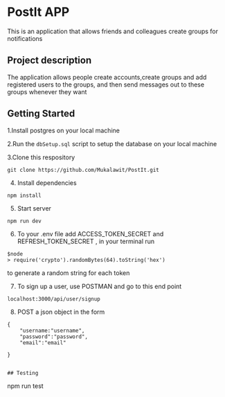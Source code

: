 # PostIt APP
This is an application that allows friends and colleagues create groups for notifications

## Project description
The application allows people create accounts,create groups and add registered users to the groups, and then send messages out to these groups whenever they want

## Getting Started

1.Install postgres on your local machine

2.Run the `dbSetup.sql` script to setup the database on your local machine

3.Clone this respository

```
git clone https://github.com/Mukalawit/PostIt.git
```

4. Install dependencies

```
npm install
```

5. Start server
```
npm run dev
```
6. To your .env file add ACCESS_TOKEN_SECRET and REFRESH_TOKEN_SECRET , in your terminal run
```
$node 
> require('crypto').randomBytes(64).toString('hex')
```
to generate a random string for each token

7. To sign up a user, use POSTMAN and go to this end point
```
localhost:3000/api/user/signup

```
8. POST a json object in the form
```
{
    "username:"username",
    "password":"password",
    "email":"email"

}


## Testing 

```
npm run test
```